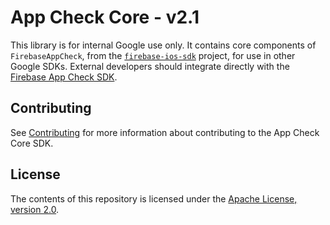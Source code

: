 # App Check Core - v2.1

This library is for internal Google use only. It contains core components of `FirebaseAppCheck`,
from the [`firebase-ios-sdk`](https://github.com/firebase/firebase-ios-sdk) project, for use in
other Google SDKs. External developers should integrate directly with the
[Firebase App Check SDK](https://firebase.google.com/docs/app-check).

## Contributing

See [Contributing](CONTRIBUTING.md) for more information about contributing to the App Check Core
SDK.

## License

The contents of this repository is licensed under the
[Apache License, version 2.0](http://www.apache.org/licenses/LICENSE-2.0).

